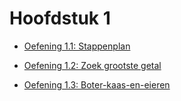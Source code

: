 # Hoofdstuk 1

- [Oefening 1.1: Stappenplan](Oefeningen/Hoofdstuk1/Oef1_1.md)

- [Oefening 1.2: Zoek grootste getal](Oefeningen/Hoofdstuk1/Oef1_2.md)

- [Oefening 1.3: Boter-kaas-en-eieren](Oefeningen/Hoofdstuk1/Oef1_3.md)
